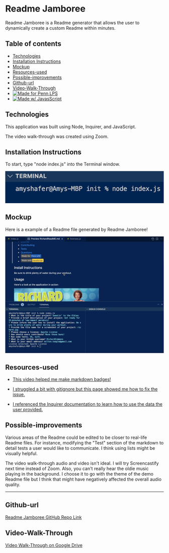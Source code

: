 
# Readme Jamboree

Readme Jamboree is a Readme generator that allows the user to dynamically create a custom Readme within minutes. 

## Table of contents
* [Technologies](#technologies)
* [Installation Instructions](#installation-instructions)
* [Mockup](#mockup)
* [Resources-used](#resources-used)
* [Possible-improvements](#possible-improvements)
* [Github-url](#github-url)
* [Video-Walk-Through](#video-walk-through)
* [![Made for Penn LPS](https://img.shields.io/static/v1?label=Made+for&message=Penn+LPS&color=%23005bbc)](https://bootcamp.sas.upenn.edu/)
* [![Made w/ JavasScript](https://img.shields.io/static/v1?label=Made+w/&message=JavaScript&color=%23FFd600)](https://www.javascript.com)

## Technologies

This application was built using Node, Inquirer, and JavaScript.

The video walk-through was created using Zoom.

## Installation Instructions

To start, type "node index.js" into the Terminal window.

![Install Instructions](/assets/images/commandline.png)

## Mockup

Here is a example of a Readme file generated by Readme Jamboree!

![Sweatin' to the Oldies](/assets/images/movethosebuns.jpg)

## Resources-used

* <a href="https://www.youtube.com/watch?v=uUalQbg-TGA" target="_blank"> This video helped me make markdown badges! </a> 

* <a href="https://www.atlassian.com/git/tutorials/saving-changes/gitignore#:~:text=If%20you%20want%20to%20ignore,directory%20as%20an%20ignored%20file" target="_blank"> I struggled a bit with gitignore but this page showed me how to fix the issue. </a> 

* <a href="https://www.npmjs.com/package//inquirer#user-content-list---type-list" target="_blank"> I referenced the Inquirer documentation to learn how to use the data the user provided. </a> 

## Possible-improvements

Various areas of the Readme could be edited to be closer to real-life Readme files. For instance, modifying the "Test" section of the markdown to detail tests a user would like to communicate. I think using lists might be visually helpful.

The video walk-through audio and video isn't ideal. I will try Screencastify next time instead of Zoom. Also, you can't really hear the oldie music playing in the background. I choose it to go with the theme of the demo Readme file but I think that might have negatively affected the overall audio quality.

---

## Github-url
<a href=https://github.com/AmyShafer/Readme-Jamboree target="_blank_">Readme Jamboree GitHub Repo Link</a> 

## Video-Walk-Through
<a href="https://drive.google.com/file/d/1IAdYWFqvyU62bnGu37gnu0OD_lB736hS/view?usp=sharing" target="_blank_">Video Walk-Through on Google Drive</a> 

